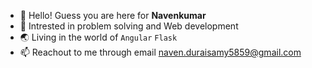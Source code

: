 - 👋 Hello! Guess you are here for **Navenkumar**
- 👀 Intrested in problem solving and Web development
- 🌏 Living in the world of `Angular` `Flask`
- 📫 Reachout to me through email naven.duraisamy5859@gmail.com

<!---
navenduraisamy/navenduraisamy is a ✨ special ✨ repository because its `README.md` (this file) appears on your GitHub profile.
You can click the Preview link to take a look at your changes.
--->
